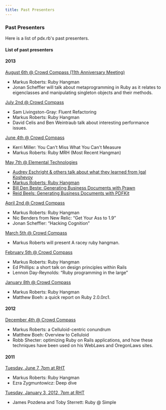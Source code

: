```yaml
---
title: Past Presenters
---
```


### Past Presenters

Here is a list of pdx.rb's past presenters.

#### List of past presenters

#### 2013

[August 6th @ Crowd Compass (11th Anniversary
Meeting)](http://calagator.org/events/1250464441)

-   Markus Roberts: Ruby Hangman
-   Jonan Scheffler will talk about metaprogramming in Ruby as it
    relates to eigenclasses and manipulating singleton objects and their
    methods.

[July 2nd @ Crowd
Compass](http://calagator.org/events/1250464346)

-   Sam Livingston-Gray: Fluent Refactoring
-   Markus Roberts: Ruby Hangman
-   David Celis and Ben Weintraub talk about interesting performance
    issues.

[June 4th @ Crowd
Compass](http://calagator.org/events/1250463996)

-   Kerri Miller: You Can't Miss What You Can't Measure
-   Markus Roberts: Ruby MRH (Most Recent Hangman)

[May 7th @ Elemental
Technologies](http://calagator.org/events/1250463895)

-   [Audrey Eschright & others talk about what they learned from Igal
    Koshevoy](http://www.youtube.com/watch?v=KBdJ_e2emZ4&feature=player_detailpage#t=535s)
-   [Markus Roberts: Ruby
    Hangman](http://www.youtube.com/watch?feature=player_detailpage&v=KBdJ_e2emZ4#t=2134s)
-   [Bill Den Beste: Generating Business Documents with
    Prawn](http://www.youtube.com/watch?feature=player_detailpage&v=KBdJ_e2emZ4#t=3504s)
-   [Reid Beels: Generating Business Documents with
    PDFKit](http://www.youtube.com/watch?feature=player_detailpage&v=KBdJ_e2emZ4#t=5899s)

[April 2nd @ Crowd
Compass](http://calagator.org/events/1250463640)

-   Markus Roberts: Ruby Hangman
-   Nic Benders from New Relic: “Get Your Ass to 1.9”
-   Jonan Scheffler: “Hacking Cognition”

[March 5th @ Crowd
Compass](http://calagator.org/events/1250463148)

-   Markus Roberts will present A racey ruby hangman.

[February 5th @ Crowd
Compass](http://calagator.org/events/1250463147)

-   Markus Roberts: Ruby Hangman
-   Ed Phillips: a short talk on design principles within Rails
-   Lennon Day-Reynolds: “Ruby programming in the large”

[January 8th @ Crowd
Compass](http://calagator.org/events/1250463241)

-   Markus Roberts: Ruby Hangman
-   Matthew Boeh: a quick report on Ruby 2.0.0rc1.

#### 2012

[December 4th @ Crowd
Compass](http://calagator.org/events/1250462631)

-   Markus Roberts: a Celluloid-centric conundrum
-   Matthew Boeh: Overview to Celluloid
-   Robb Shecter: optimizing Ruby on Rails applications, and how these
    techniques have been used on his WebLaws and OregonLaws sites.

#### 2011

[Tuesday, June 7, 7pm at
RHT](http://calagator.org/events/1250459903)

-   Markus Roberts: Ruby Hangman
-   Ezra Zygmuntowicz: Deep dive

[Tuesday, January 3, 2012, 7pm at
RHT](http://calagator.org/events/1250461705)

-   James Pozdena and Toby Sterrett: Ruby @ Simple

